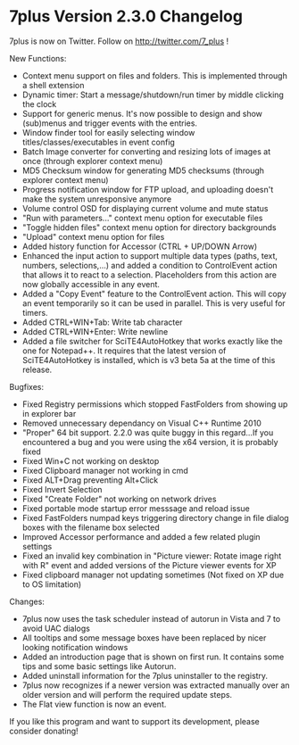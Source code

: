 # 7plus Version 2.3.0 Changelog #

7plus is now on Twitter. Follow on http://twitter.com/7_plus !

New Functions:
  * Context menu support on files and folders. This is implemented through a shell extension
  * Dynamic timer: Start a message/shutdown/run timer by middle clicking the clock
  * Support for generic menus. It's now possible to design and show (sub)menus and trigger events with the entries.
  * Window finder tool for easily selecting window titles/classes/executables in event config
  * Batch Image converter for converting and resizing lots of images at once (through explorer context menu)
  * MD5 Checksum window for generating MD5 checksums (through explorer context menu)
  * Progress notification window for FTP upload, and uploading doesn't make the system unresponsive anymore
  * Volume control OSD for displaying current volume and mute status
  * "Run with parameters..." context menu option for executable files
  * "Toggle hidden files" context menu option for directory backgrounds
  * "Upload" context menu option for files
  * Added history function for Accessor (CTRL + UP/DOWN Arrow)
  * Enhanced the input action to support multiple data types (paths, text, numbers, selections,...) and added a condition to ControlEvent action that allows it to react to a selection. Placeholders from this action are now globally accessible in any event.
  * Added a "Copy Event" feature to the ControlEvent action. This will copy an event temporarily so it can be used in parallel. This is very useful for timers.
  * Added CTRL+WIN+Tab: Write tab character
  * Added CTRL+WIN+Enter: Write newline
  * Added a file switcher for SciTE4AutoHotkey that works exactly like the one for Notepad++. It requires that the latest version of SciTE4AutoHotkey is installed, which is v3 beta 5a at the time of this release.

Bugfixes:
  * Fixed Registry permissions which stopped FastFolders from showing up in explorer bar
  * Removed unnecessary dependancy on Visual C++ Runtime 2010
  * "Proper" 64 bit support. 2.2.0 was quite buggy in this regard...If you encountered a bug and you were using the x64 version, it is probably fixed
  * Fixed Win+C not working on desktop
  * Fixed Clipboard manager not working in cmd
  * Fixed ALT+Drag preventing Alt+Click
  * Fixed Invert Selection
  * Fixed "Create Folder" not working on network drives
  * Fixed portable mode startup error messsage and reload issue
  * Fixed FastFolders numpad keys triggering directory change in file dialog boxes with the filename box selected
  * Improved Accessor performance and added a few related plugin settings
  * Fixed an invalid key combination in "Picture viewer: Rotate image right with R" event and added versions of the Picture viewer events for XP
  * Fixed clipboard manager not updating sometimes (Not fixed on XP due to OS limitation)

Changes:
  * 7plus now uses the task scheduler instead of autorun in Vista and 7 to avoid UAC dialogs
  * All tooltips and some message boxes have been replaced by nicer looking notification windows
  * Added an introduction page that is shown on first run. It contains some tips and some basic settings like Autorun.
  * Added uninstall information for the 7plus uninstaller to the registry.
  * 7plus now recognizes if a newer version was extracted manually over an older version and will perform the required update steps.
  * The Flat view function is now an event.

If you like this program and want to support its development, please consider donating!